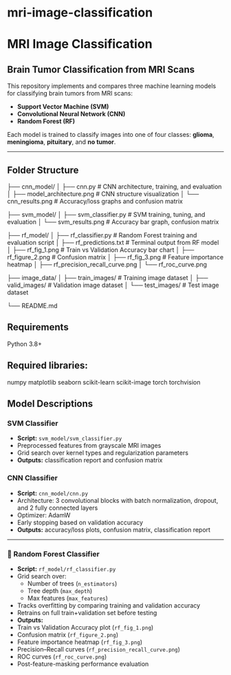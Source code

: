 # mri-image-classification

# MRI Image Classification

## Brain Tumor Classification from MRI Scans

This repository implements and compares three machine learning models for classifying brain tumors from MRI scans:

- **Support Vector Machine (SVM)**
- **Convolutional Neural Network (CNN)**
- **Random Forest (RF)**

Each model is trained to classify images into one of four classes: **glioma**, **meningioma**, **pituitary**, and **no tumor**.

---

## Folder Structure



├── cnn_model/
│   ├── cnn.py                      # CNN architecture, training, and evaluation
│   ├── model_architecture.png      # CNN structure visualization
│   └── cnn_results.png             # Accuracy/loss graphs and confusion matrix

├── svm_model/
│   ├── svm_classifier.py           # SVM training, tuning, and evaluation
│   └── svm_results.png             # Accuracy bar graph, confusion matrix

├── rf_model/
│   ├── rf_classifier.py            # Random Forest training and evaluation script
│   ├── rf_predictions.txt          # Terminal output from RF model
│   ├── rf_fig_1.png                # Train vs Validation Accuracy bar chart
│   ├── rf_figure_2.png             # Confusion matrix
│   ├── rf_fig_3.png                # Feature importance heatmap
│   ├── rf_precision_recall_curve.png
│   └── rf_roc_curve.png

├── image_data/
│   ├── train_images/               # Training image dataset
│   ├── valid_images/               # Validation image dataset
│   └── test_images/                # Test image dataset

└── README.md

## Requirements
Python 3.8+

## Required libraries:
numpy
matplotlib
seaborn
scikit-learn
scikit-image
torch
torchvision


## Model Descriptions

### SVM Classifier

- **Script:** `svm_model/svm_classifier.py`
- Preprocessed features from grayscale MRI images
- Grid search over kernel types and regularization parameters
- **Outputs:** classification report and confusion matrix

### CNN Classifier

- **Script:** `cnn_model/cnn.py`
- Architecture: 3 convolutional blocks with batch normalization, dropout, and 2 fully connected layers
- Optimizer: AdamW
- Early stopping based on validation accuracy
- **Outputs:** accuracy/loss plots, confusion matrix, classification report

---
### 🔷 Random Forest Classifier

- **Script:** `rf_model/rf_classifier.py`
- Grid search over:
  - Number of trees (`n_estimators`)
  - Tree depth (`max_depth`)
  - Max features (`max_features`)
- Tracks overfitting by comparing training and validation accuracy
- Retrains on full train+validation set before testing
- **Outputs:**
- Train vs Validation Accuracy plot (`rf_fig_1.png`)
- Confusion matrix (`rf_figure_2.png`)
- Feature importance heatmap (`rf_fig_3.png`)
- Precision–Recall curves (`rf_precision_recall_curve.png`)
- ROC curves (`rf_roc_curve.png`)
- Post-feature-masking performance evaluation

